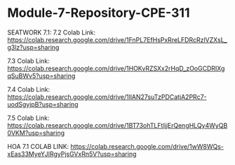 # Module-7-Repository-CPE-311

SEATWORK 7.1:
7.2 Colab Link:
https://colab.research.google.com/drive/1FnPL7EfHsPxRreLFDRcRzlVZXsL_g3lz?usp=sharing

7.3 Colab Link:
https://colab.research.google.com/drive/1HOKvRZSXx2rHqD_zOoGCDRIXgqSuBWv5?usp=sharing

7.4 Colab Link:
https://colab.research.google.com/drive/1llAN27suTzPDCatjA2PRc7-uodSgyjpB?usp=sharing

7.5 Colab Link:
https://colab.research.google.com/drive/1BT73ohTLFtljjErQengHLQy4WyQB0VKM?usp=sharing


HOA 7.1
COLAB LINK:
https://colab.research.google.com/drive/1wW8WQs-xEas33MyeYJIRgyPjsGVxRn5V?usp=sharing
